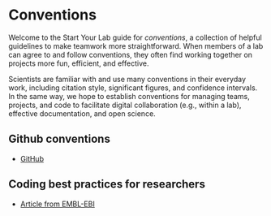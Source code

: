 # Conventions

Welcome to the Start Your Lab guide for _conventions_, a collection of
helpful guidelines to make teamwork more straightforward.
When members of a lab can agree to and follow conventions, they often find
working together on projects more fun, efficient, and effective.

Scientists are familiar with and use many conventions in their everyday work,
including citation style, significant figures, and confidence intervals. In the same
way, we hope to establish conventions for managing teams, projects, and code to facilitate
digital collaboration (e.g., within a lab), effective documentation, and open science.

## Github conventions

- [GitHub](/software-tools/github)

## Coding best practices for researchers

- [Article from EMBL-EBI](https://biomadeira.github.io/2023-01-11-coding-best-practices)

